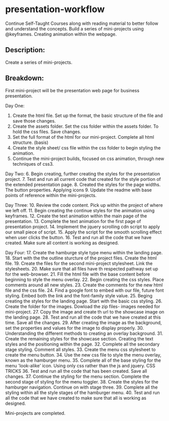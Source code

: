 # presentation-workflow
Continue Self-Taught Courses along with reading material to better follow and understand the concepts. Build a series of mini-projects using @keyframes. Creating animation within the webpage. 

## Description:
Create a series of mini-projects.

## Breakdown:
First mini-project will be the presentation web page for business presentation.

Day One:
1. Create the html file. Set up the format, the basic structure of the file and save those changes.
2. Create the assets folder. Set the css folder within the assets folder. To hold the css files. Save changes.
3. Set the full format of the html for our mini-project. Complete all html structure. (basis)
4. Create the style sheet/ css file within the css folder to begin styling the animation.
5. Continue the mini-project builds, focused on css animation, through new techniques of css3.

Day Two:
6. Begin creating, further creating the styles for the presentation project.
7. Test and run all current code that created for the style portion of the extended presentation page.
8. Created the styles for the page widths. The button properties. Applying icons
9. Update the readme with base points of reference within the mini-projects.

Day Three:
10. Review the code content. Pick up within the project of where we left off.
11. Begin creating the continue styles for the animation using keyframes.
12. Create the text animation within the main page of the presentation.
13. Complete the text animation for the first page of presentation project.
14. Implement the jquery scrolling cdn script to apply our small piece of script.
15. Apply the script for the smooth scrolling effect when user clicks the button.
16. Test and run all the code that we have created. Make sure all content is working as designed.

Day Four:
17. Create the hamburge style type menu within the landing page.
18. Start with the the outline sturcture of the project files. Create the html file.
19. Create the files for the second mini-project stylesheet. Link the stylesheets.
20. Make sure that all files have th respected pathway set up for the web-browser.
21. Fill the html file with the base content before beginning to style the menu overlay.
22. Begin creating the css styles. Place comments around all new styles.
23. Create the comments for the new html file and the css file.
24. Find a google font to embed with our file, future font styling. Embed both the link and the font-family style value.
25. Beging creating the styles for the landing page. Start with the basic css styling.
26. Create the folder for the images. Dowload the zip files- images needed for mini-project.
27. Copy the image and create th url to the showcase image on the landing page. 
28. Test and run all the code that we have created at this time. Save all the changes.
29. After creating the image as the background, set the properties and values for the image to display properly.
30. Understanding the different methods to creating an overlay background. 
31. Create the remaining styles for the showcase section. Creating the text styles and the positioning within the page.
32. Complete all the secondary stage styling. Comment all styles.
33. Create the menu css stylesheet to create the menu button. 
34. Use the new css file to style the menu overlay, known as the hamburger menu.
35. Complete all of the base styling for the menu 'look-alike' icon. Using only css rather than the js and jquery. CSS TRICKS
36. Test and run all the code that has been created. Save all changes. 
37. Continue the styling for the menu section. Complete the second stage of styling for the menu toggler.
38. Create the styles for the hamburger navigation. Continue on with stage three.
39. Complete all the styling within all the style stages of the hamburger menu. 
40. Test and run all the code that we have created to make sure that all is working as designed. 


Mini-projects are completed. 


